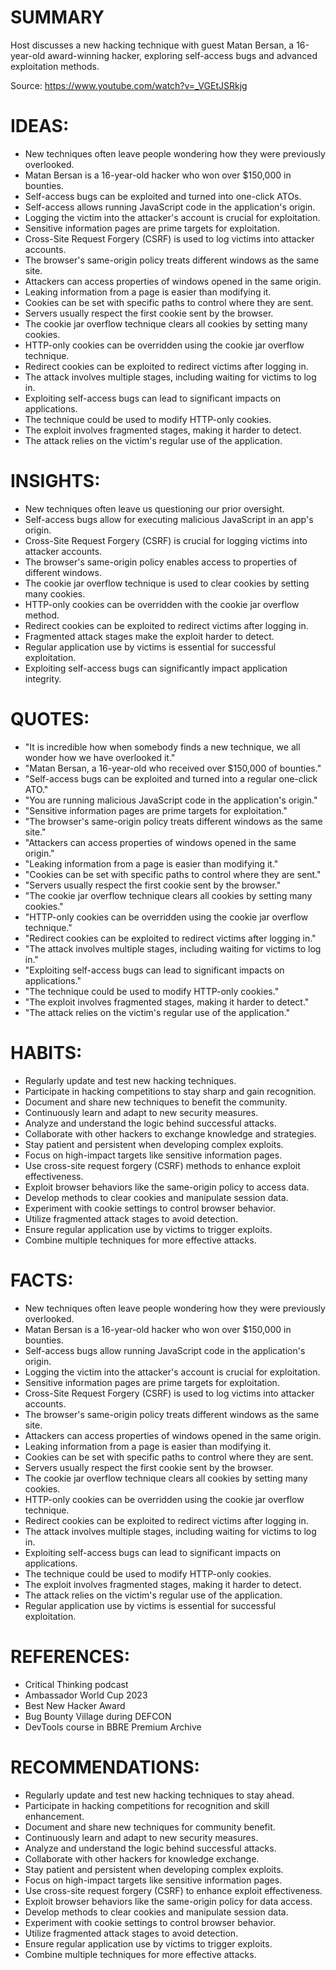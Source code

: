 # SUMMARY
Host discusses a new hacking technique with guest Matan Bersan, a 16-year-old award-winning hacker, exploring self-access bugs and advanced exploitation methods.


Source: https://www.youtube.com/watch?v=_VGEtJSRkjg


# IDEAS:
- New techniques often leave people wondering how they were previously overlooked.
- Matan Bersan is a 16-year-old hacker who won over $150,000 in bounties.
- Self-access bugs can be exploited and turned into one-click ATOs.
- Self-access allows running JavaScript code in the application's origin.
- Logging the victim into the attacker's account is crucial for exploitation.
- Sensitive information pages are prime targets for exploitation.
- Cross-Site Request Forgery (CSRF) is used to log victims into attacker accounts.
- The browser's same-origin policy treats different windows as the same site.
- Attackers can access properties of windows opened in the same origin.
- Leaking information from a page is easier than modifying it.
- Cookies can be set with specific paths to control where they are sent.
- Servers usually respect the first cookie sent by the browser.
- The cookie jar overflow technique clears all cookies by setting many cookies.
- HTTP-only cookies can be overridden using the cookie jar overflow technique.
- Redirect cookies can be exploited to redirect victims after logging in.
- The attack involves multiple stages, including waiting for victims to log in.
- Exploiting self-access bugs can lead to significant impacts on applications.
- The technique could be used to modify HTTP-only cookies.
- The exploit involves fragmented stages, making it harder to detect.
- The attack relies on the victim's regular use of the application.

# INSIGHTS:
- New techniques often leave us questioning our prior oversight.
- Self-access bugs allow for executing malicious JavaScript in an app's origin.
- Cross-Site Request Forgery (CSRF) is crucial for logging victims into attacker accounts.
- The browser's same-origin policy enables access to properties of different windows.
- The cookie jar overflow technique is used to clear cookies by setting many cookies.
- HTTP-only cookies can be overridden with the cookie jar overflow method.
- Redirect cookies can be exploited to redirect victims after logging in.
- Fragmented attack stages make the exploit harder to detect.
- Regular application use by victims is essential for successful exploitation.
- Exploiting self-access bugs can significantly impact application integrity.

# QUOTES:
- "It is incredible how when somebody finds a new technique, we all wonder how we have overlooked it."
- "Matan Bersan, a 16-year-old who received over $150,000 of bounties."
- "Self-access bugs can be exploited and turned into a regular one-click ATO."
- "You are running malicious JavaScript code in the application's origin."
- "Sensitive information pages are prime targets for exploitation."
- "The browser's same-origin policy treats different windows as the same site."
- "Attackers can access properties of windows opened in the same origin."
- "Leaking information from a page is easier than modifying it."
- "Cookies can be set with specific paths to control where they are sent."
- "Servers usually respect the first cookie sent by the browser."
- "The cookie jar overflow technique clears all cookies by setting many cookies."
- "HTTP-only cookies can be overridden using the cookie jar overflow technique."
- "Redirect cookies can be exploited to redirect victims after logging in."
- "The attack involves multiple stages, including waiting for victims to log in."
- "Exploiting self-access bugs can lead to significant impacts on applications."
- "The technique could be used to modify HTTP-only cookies."
- "The exploit involves fragmented stages, making it harder to detect."
- "The attack relies on the victim's regular use of the application."

# HABITS:
- Regularly update and test new hacking techniques.
- Participate in hacking competitions to stay sharp and gain recognition.
- Document and share new techniques to benefit the community.
- Continuously learn and adapt to new security measures.
- Analyze and understand the logic behind successful attacks.
- Collaborate with other hackers to exchange knowledge and strategies.
- Stay patient and persistent when developing complex exploits.
- Focus on high-impact targets like sensitive information pages.
- Use cross-site request forgery (CSRF) methods to enhance exploit effectiveness.
- Exploit browser behaviors like the same-origin policy to access data.
- Develop methods to clear cookies and manipulate session data.
- Experiment with cookie settings to control browser behavior.
- Utilize fragmented attack stages to avoid detection.
- Ensure regular application use by victims to trigger exploits.
- Combine multiple techniques for more effective attacks.

# FACTS:
- New techniques often leave people wondering how they were previously overlooked.
- Matan Bersan is a 16-year-old hacker who won over $150,000 in bounties.
- Self-access bugs allow running JavaScript code in the application's origin.
- Logging the victim into the attacker's account is crucial for exploitation.
- Sensitive information pages are prime targets for exploitation.
- Cross-Site Request Forgery (CSRF) is used to log victims into attacker accounts.
- The browser's same-origin policy treats different windows as the same site.
- Attackers can access properties of windows opened in the same origin.
- Leaking information from a page is easier than modifying it.
- Cookies can be set with specific paths to control where they are sent.
- Servers usually respect the first cookie sent by the browser.
- The cookie jar overflow technique clears all cookies by setting many cookies.
- HTTP-only cookies can be overridden using the cookie jar overflow technique.
- Redirect cookies can be exploited to redirect victims after logging in.
- The attack involves multiple stages, including waiting for victims to log in.
- Exploiting self-access bugs can lead to significant impacts on applications.
- The technique could be used to modify HTTP-only cookies.
- The exploit involves fragmented stages, making it harder to detect.
- The attack relies on the victim's regular use of the application.
- Regular application use by victims is essential for successful exploitation.

# REFERENCES:
- Critical Thinking podcast
- Ambassador World Cup 2023
- Best New Hacker Award
- Bug Bounty Village during DEFCON
- DevTools course in BBRE Premium Archive

# RECOMMENDATIONS:
- Regularly update and test new hacking techniques to stay ahead.
- Participate in hacking competitions for recognition and skill enhancement.
- Document and share new techniques for community benefit.
- Continuously learn and adapt to new security measures.
- Analyze and understand the logic behind successful attacks.
- Collaborate with other hackers for knowledge exchange.
- Stay patient and persistent when developing complex exploits.
- Focus on high-impact targets like sensitive information pages.
- Use cross-site request forgery (CSRF) to enhance exploit effectiveness.
- Exploit browser behaviors like the same-origin policy for data access.
- Develop methods to clear cookies and manipulate session data.
- Experiment with cookie settings to control browser behavior.
- Utilize fragmented attack stages to avoid detection.
- Ensure regular application use by victims to trigger exploits.
- Combine multiple techniques for more effective attacks.
